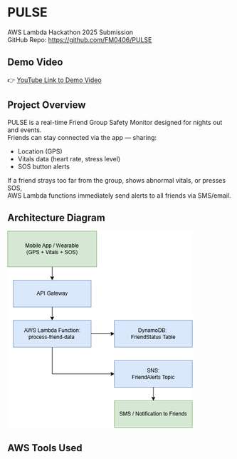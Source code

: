 # PULSE

AWS Lambda Hackathon 2025 Submission  
GitHub Repo: https://github.com/FM0406/PULSE

## Demo Video
👉 [YouTube Link to Demo Video](https://your-demo-link.com)

## Project Overview

PULSE is a real-time Friend Group Safety Monitor designed for nights out and events.  
Friends can stay connected via the app — sharing:

- Location (GPS)
- Vitals data (heart rate, stress level)
- SOS button alerts

If a friend strays too far from the group, shows abnormal vitals, or presses SOS,  
AWS Lambda functions immediately send alerts to all friends via SMS/email.

## Architecture Diagram

![Architecture](architecture-diagram.png)

## AWS Tools Used
